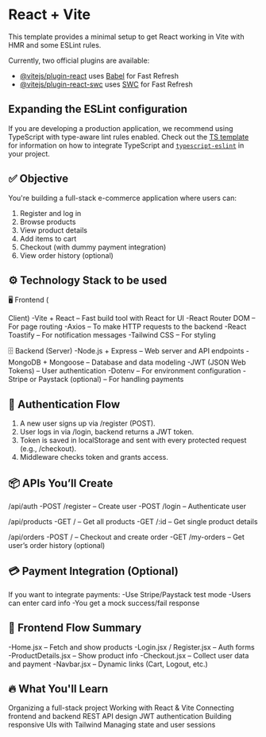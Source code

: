 # React + Vite

This template provides a minimal setup to get React working in Vite with HMR and some ESLint rules.

Currently, two official plugins are available:

- [@vitejs/plugin-react](https://github.com/vitejs/vite-plugin-react/blob/main/packages/plugin-react) uses [Babel](https://babeljs.io/) for Fast Refresh
- [@vitejs/plugin-react-swc](https://github.com/vitejs/vite-plugin-react/blob/main/packages/plugin-react-swc) uses [SWC](https://swc.rs/) for Fast Refresh

## Expanding the ESLint configuration

If you are developing a production application, we recommend using TypeScript with type-aware lint rules enabled. Check out the [TS template](https://github.com/vitejs/vite/tree/main/packages/create-vite/template-react-ts) for information on how to integrate TypeScript and [`typescript-eslint`](https://typescript-eslint.io) in your project.
  





## ✅ Objective
You're building a full-stack e-commerce application where users can:

1. Register and log in
2. Browse products
3. View product details
4. Add items to cart
5. Checkout (with dummy payment integration)
6. View order history (optional)

## ⚙️ Technology Stack to be used

🖥️ Frontend ( <div>
 <div>Client)
-Vite + React – Fast build tool with React for UI
-React Router DOM – For page routing
-Axios – To make HTTP requests to the backend
-React Toastify – For notification messages
-Tailwind CSS – For styling



🗄️ Backend (Server)
-Node.js + Express – Web server and API endpoints
-MongoDB + Mongoose – Database and data modeling
-JWT (JSON Web Tokens) – User authentication
-Dotenv – For environment configuration
-Stripe or Paystack (optional) – For handling payments



## 🔐 Authentication Flow
1. A new user signs up via /register (POST).
2. User logs in via /login, backend returns a JWT token.
3. Token is saved in localStorage and sent with every protected request (e.g., /checkout).
4. Middleware checks token and grants access.



## 📦 APIs You’ll Create
/api/auth
-POST /register – Create user
-POST /login – Authenticate user

/api/products
-GET / – Get all products
-GET /:id – Get single product details

/api/orders
-POST / – Checkout and create order
-GET /my-orders – Get user’s order history (optional)





## 💳 Payment Integration (Optional)
If you want to integrate payments:
-Use Stripe/Paystack test mode
-Users can enter card info
-You get a mock success/fail response





## 🔄 Frontend Flow Summary
-Home.jsx – Fetch and show products
-Login.jsx / Register.jsx – Auth forms
-ProductDetails.jsx – Show product info
-Checkout.jsx – Collect user data and payment
-Navbar.jsx – Dynamic links (Cart, Logout, etc.)





## 🔥 What You'll Learn
Organizing a full-stack project
Working with React & Vite
Connecting frontend and backend
REST API design
JWT authentication
Building responsive UIs with Tailwind
Managing state and user sessions
